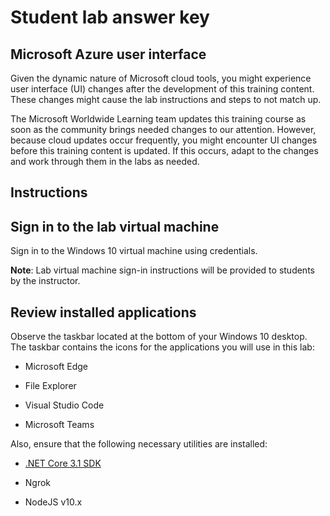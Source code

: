 ﻿# Student lab answer key

## Microsoft Azure user interface

Given the dynamic nature of Microsoft cloud tools, you might experience user interface (UI) changes after the development of this training content. These changes might cause the lab instructions and steps to not match up.

The Microsoft Worldwide Learning team updates this training course as soon as the community brings needed changes to our attention. However, because cloud updates occur frequently, you might encounter UI changes before this training content is updated. If this occurs, adapt to the changes and work through them in the labs as needed.

## Instructions

## Sign in to the lab virtual machine

Sign in to the Windows 10 virtual machine using credentials.

**Note**:
Lab virtual machine sign-in instructions will be provided to students by the instructor.

## Review installed applications

Observe the taskbar located at the bottom of your Windows 10 desktop. The taskbar contains the icons for the applications you will use in this lab:

- Microsoft Edge

- File Explorer

- Visual Studio Code

- Microsoft Teams

Also, ensure that the following necessary utilities are installed:

- [.NET Core 3.1 SDK](https://dotnet.microsoft.com/download)

- Ngrok

- NodeJS v10.x

